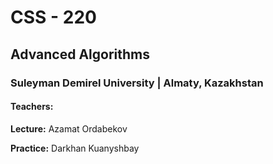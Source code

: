 # CSS - 220
## Advanced Algorithms
### Suleyman Demirel University | Almaty, Kazakhstan

#### Teachers:
**Lecture:** Azamat Ordabekov

**Practice:** Darkhan Kuanyshbay
